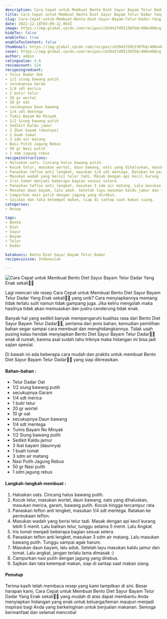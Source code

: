 ```yaml
---
description: Cara Cepat untuk Membuat Bento Diet Sayur Bayam Telur Dadar Yang Enak sekali"
title: Cara Cepat untuk Membuat Bento Diet Sayur Bayam Telur Dadar Yang Enak sekali
slug: Cara-Cepat-untuk-Membuat-Bento-Diet-Sayur-Bayam-Telur-Dadar-Yang-Enak-sekali
date: 2022-12-18T03:09:12.063Z
image: https://img-global.cpcdn.com/recipes/cb39427d95150fb8/400x400cq70/photo.jpg
hideToc: false
enableToc: true
enableTocContent: false
thumbnail: https://img-global.cpcdn.com/recipes/cb39427d95150fb8/400x400cq70/photo.jpg
cover: https://img-global.cpcdn.com/recipes/cb39427d95150fb8/400x400cq70/photo.jpg
author: admin
ratingvalue: 4.8
reviewcount: 124
recipeingredient:
- Telur Dadar Oat
- 1/2 siung bawang putih
- secukupnya Garam
- 1/4 sdt merica
- 1 butir telur
- 20 gr wortel
- 10 gr oat
- secukupnya Daun bawang
- 1/4 sdt mentega
- Tumis Bayam No Minyak
- 1/2 Siung bawang putih
- Sedikit Kaldu jamur
- 3 Ikat bayam (daunnya)
- 1 buah tomat
- 3 sdm air matang
- Nasi Putih Jagung Rebus
- 50 gr Nasi putih
- 1 sdm jagung rebus
recipeinstructions:
- Haluskan oats. Cincang halus bawang putih.
- Kocok telur, masukan wortel, daun bawang, oats yang dihaluskan, masukan merica, garam, bawang putih. Kocok hingga tercampur rata.
- Panaskan teflon anti lengket, masukan 1/4 sdt mentega. Ratakan ke permukaan teflon.
- Masukan wadah yang berisi telur tadi. Masak dengan api kecil kurang lebih 5 menit. Lalu balikan telur, tunggu selama 5 menit. Lalu Angkat
- Iris tomat menjadi beberapa bagian sesuai selera.
- Panaskan teflon anti lengket, masukan 3 sdm air matang. Lalu masukan bawang putih. Tunggu sampai agak harum.
- Masukan daun bayam, lalu aduk. Setelah layu masukan kaldu jamur dan tomat. Lalu angkat, jangan terlalu lama dimasak :)
- Campurkan nasi putih dengan jagung yang direbus.
- Sajikan dan tata ketempat makan, siap di santap saat makan siang.
categories:
- Resep

tags:
- Bento
- Diet
- Sayur
- Bayam
- Telur
- Dadar

katakunci: Bento Diet Sayur Bayam Telur Dadar
recipecuisine: Indonesian

---
```


![Cara Cepat untuk Membuat Bento Diet Sayur Bayam Telur Dadar Yang Enak sekali👩‍🍳](https://img-global.cpcdn.com/recipes/cb39427d95150fb8/400x400cq70/photo.jpg)

Lagi mencari ide resep Cara Cepat untuk Membuat Bento Diet Sayur Bayam Telur Dadar Yang Enak sekali👩‍🍳 yang unik? Cara menyiapkannya memang tidak terlalu sulit namun tidak gampang juga. Jika keliru mengolah maka hasilnya tidak akan memuaskan dan justru cenderung tidak enak.

Banyak hal yang sedikit banyak mempengaruhi kualitas rasa dari Bento Diet Sayur Bayam Telur Dadar👩‍🍳, pertama dari jenis bahan, kemudian pemilihan bahan segar sampai cara membuat dan menghidangkannya. Tidak usah pusing kalau hendak menyiapkan Bento Diet Sayur Bayam Telur Dadar👩‍🍳 enak di rumah, karena asal sudah tahu triknya maka hidangan ini bisa jadi sajian spesial.

Di bawah ini ada beberapa cara mudah dan praktis untuk membuat Bento Diet Sayur Bayam Telur Dadar👩‍🍳 yang siap dikreasikan.

<!--inarticleads1-->

#### Bahan-bahan :

- Telur Dadar Oat
- 1/2 siung bawang putih
- secukupnya Garam
- 1/4 sdt merica
- 1 butir telur
- 20 gr wortel
- 10 gr oat
- secukupnya Daun bawang
- 1/4 sdt mentega
- Tumis Bayam No Minyak
- 1/2 Siung bawang putih
- Sedikit Kaldu jamur
- 3 Ikat bayam (daunnya)
- 1 buah tomat
- 3 sdm air matang
- Nasi Putih Jagung Rebus
- 50 gr Nasi putih
- 1 sdm jagung rebus

<!--inarticleads2-->

#### Langkah-langkah membuat :

1. Haluskan oats. Cincang halus bawang putih.
1. Kocok telur, masukan wortel, daun bawang, oats yang dihaluskan, masukan merica, garam, bawang putih. Kocok hingga tercampur rata.
1. Panaskan teflon anti lengket, masukan 1/4 sdt mentega. Ratakan ke permukaan teflon.
1. Masukan wadah yang berisi telur tadi. Masak dengan api kecil kurang lebih 5 menit. Lalu balikan telur, tunggu selama 5 menit. Lalu Angkat
1. Iris tomat menjadi beberapa bagian sesuai selera.
1. Panaskan teflon anti lengket, masukan 3 sdm air matang. Lalu masukan bawang putih. Tunggu sampai agak harum.
1. Masukan daun bayam, lalu aduk. Setelah layu masukan kaldu jamur dan tomat. Lalu angkat, jangan terlalu lama dimasak :)
1. Campurkan nasi putih dengan jagung yang direbus.
1. Sajikan dan tata ketempat makan, siap di santap saat makan siang.

#### Penutup

Terima kasih telah membaca resep yang kami tampilkan di sini. Besar harapan kami, Cara Cepat untuk Membuat Bento Diet Sayur Bayam Telur Dadar Yang Enak sekali👩‍🍳 yang mudah di atas dapat membantu Anda menyiapkan hidangan yang enak untuk keluarga/teman maupun menjadi inspirasi bagi Anda yang berkeinginan untuk berjualan makanan. Semoga bermanfaat dan selamat mencoba!